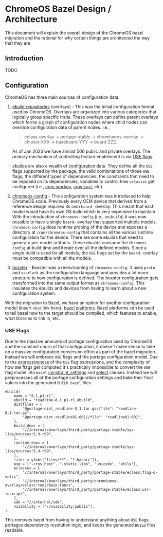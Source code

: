 # ChromeOS Bazel Design / Architecture

This document will explain the overall design of the ChromeOS bazel migration and the rational
for why certain things are architected the way that they are.

## Introduction

TODO

## Configuration

ChromeOS has three main sources of configuration data:
1) [ebuild repositories](https://chromium.googlesource.com/chromiumos/docs/+/HEAD/portage/overlay_faq.md) (overlays) - This was the initial configuration format used by ChromeOS. Overlays are organized into various categories that logically group specific traits. These overlays can define parent overlays which forms a graph of configuration nodes where child nodes can override configuration data of parent nodes.
    i.e.,
    > eclass-overlay -> portage-stable -> chromiumos-overlay -> chipset-XXX -> baseboard-YYY -> board-ZZZ.

    As of Jan 2023 we have almost 500 public and private overlays. The primary mechanism of controlling feature enablement is via [USE flags](https://wiki.gentoo.org/wiki/USE_flag).

    [ebuilds](https://devmanual.gentoo.org/ebuild-writing/index.html) are also a wealth of [configuration](https://devmanual.gentoo.org/ebuild-writing/variables/index.html) data. They define all the `USE` flags supported by the package, the valid combinations of those `USE` flags, the different types of dependencies, the constraints that need to be imposed on its dependencies, variables to control how `eclasses` get configured (i.e., [cros-workon](https://source.chromium.org/chromium/chromiumos/overlays/chromiumos-overlay/+/main:eclass/cros-workon.eclass;l=65;drc=bb94461990266fcd3368bbbe9f907497339902f3), [cros-rust](https://source.chromium.org/chromium/chromiumos/overlays/chromiumos-overlay/+/main:eclass/cros-rust.eclass;l=27;drc=bb94461990266fcd3368bbbe9f907497339902f3), etc).

1) [chromeos-config](https://chromium.googlesource.com/chromiumos/platform2/+/HEAD/chromeos-config/README.md) - This configuration system was introduced to help ChromeOS scale. Previously every OEM device that derived from a reference design required its own `board-` overlay. This meant that each model would have its own OS build which is very expensive to maintain.  With the introduction of `chromeos-config` (i.e., `unibuild`) it was now possible to have a single `board-` overlay that supported multiple models. `chromeos-config` does runtime probing of the device and exposes a directory at `/run/chromeos-config` that contains all the various runtime configuration for the device. There are some ebuilds that need to generate per-model artifacts. These ebuilds consume the `chromeos config` at build time and iterate over all the defined models. Since a single build is used for all models, the `USE` flags set by the `board-` overlay must be compatible with all the models.

1) [boxster](go/cros-boxster-site) - Boxster was a reenvisioning of `chromeos-config`. It uses `proto` and `starlark` as the configuration language and provides a lot more structure to how configuration is defined. The boxster configuration gets transformed into the same output format as `chromeos-config`. This insulates the ebuilds and devices from having to learn about a new configuration system.

With the migration to Bazel, we have an option for another configuration model (insert `xkcd` link here), [bazel platforms](https://bazel.build/extending/platforms). Bazel platforms can be used to tell bazel how to the target should be compiled, which features to enable, what libraries to link in, etc.

### USE Flags

Due to the massive amounts of portage configuration used by ChromeOS and the constant churn of that configuration, it doesn't make sense to take on a massive configuration conversion effort as part of the bazel migration. Instead we will embrace `USE` flags and the portage configuration model. Due to the [expressiveness](https://dev.gentoo.org/~ulm/pms/head/pms.html#section-8.2) of the `USE` flag expressions, and the complexity of how `USE` flags get computed it's practically impossible to convert the `USE` flag model into `bazel` [constraint_settings](https://bazel.build/reference/be/platform#constraint_setting) and [select](https://bazel.build/reference/be/functions#select) clauses. Instead we will preprocesses all of the portage configuration settings and bake their final values into the generated `BUILD.bazel` files.

```
ebuild(
    name = "8.1_p1-r1",
    ebuild = "readline-8.1_p1-r1.ebuild",
    distfiles = {
        "@portage-dist_readline-8.1.tar.gz//file": "readline-8.1.tar.gz",
        "@portage-dist_readline81-001//file": "readline81-001",
    },
    build_deps = [
        "//internal/overlays/third_party/portage-stable/sys-libs/ncurses:5.9-r99",
    ],
    runtime_deps = [
        "//internal/overlays/third_party/portage-stable/sys-libs/ncurses:5.9-r99",
    ],
    files = glob(["files/**", "*.bashrc"]),
    use = ["-cros_host", "-static-libs", "unicode", "utils"],
    eclasses = [
        "//internal/overlays/third_party/portage-stable/eclass:flag-o-matic",
        "//internal/overlays/third_party/chromiumos-overlay/eclass:toolchain-funcs",
        "//internal/overlays/third_party/portage-stable/eclass:usr-ldscript",
    ],
    sdk = "//internal/sdk",
    visibility = ["//visibility:public"],
)
```

This removes bazel from having to understand anything about `USE` flags, portages dependency resolution logic, and keeps the generated `BUILD` files readable.
